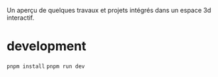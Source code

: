Un aperçu de quelques travaux et projets intégrés dans un espace 3d interactif.

# development

`pnpm install`
`pnpm run dev`
